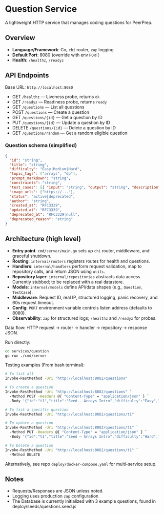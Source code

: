 # Question Service

A lightweight HTTP service that manages coding questions for PeerPrep.

## Overview
- **Language/Framework**: Go, `chi` router, `zap` logging
- **Default Port**: 8080 (override with env `PORT`)
- **Health**: `/healthz`, `/readyz`

## API Endpoints
Base URL: `http://localhost:8080`

- GET `/healthz` — Liveness probe, returns `ok`
- GET `/readyz` — Readiness probe, returns `ready`
- GET `/questions` — List all questions
- POST `/questions` — Create a question
- GET `/questions/{id}` — Get a question by ID
- PUT `/questions/{id}` — Update a question by ID
- DELETE `/questions/{id}` — Delete a question by ID
- GET `/questions/random` — Get a random eligible question

### Question schema (simplified)
```json
{
  "id": "string",
  "title": "string",
  "difficulty": "Easy|Medium|Hard",
  "topic_tags": ["arrays", "dp"],
  "prompt_markdown": "string",
  "constraints": "string",
  "test_cases": [{ "input": "string", "output": "string", "description": "string" }],
  "image_urls": ["https://..."],
  "status": "active|deprecated",
  "author": "string",
  "created_at": "RFC3339",
  "updated_at": "RFC3339",
  "deprecated_at": "RFC3339|null",
  "deprecated_reason": "string"
}
```

## Architecture (high level)
- **Entry point**: `cmd/server/main.go` sets up `chi` router, middleware, and graceful shutdown.
- **Routing**: `internal/routers` registers routes for health and questions.
- **Handlers**: `internal/handlers` perform request validation, map to repository calls, and return JSON using `utils`.
- **Repository layer**: `internal/repositories` abstracts data access. Currently stubbed; to be replaced with a real datastore.
- **Models**: `internal/models` define API/data shapes (e.g., `Question`, `TestCase`).
- **Middleware**: Request ID, real IP, structured logging, panic recovery, and 60s request timeout.
- **Config**: `PORT` environment variable controls listen address (defaults to 8080).
- **Observability**: `zap` for structured logs; `/healthz` and `/readyz` for probes.

Data flow: HTTP request → router → handler → repository → response JSON.

Run directly:
```bash
cd services/question
go run ./cmd/server
```

Testing examples (From bash terminal):
```bash
# To list all
Invoke-RestMethod -Uri "http://localhost:8082/questions"  

# To create a question
Invoke-RestMethod -Uri "http://localhost:8082/questions" `
  -Method POST -Headers @{ "Content-Type" = "application/json" } `
  -Body '{"id":"t1","title":"Seed – Arrays Intro","difficulty":"Easy","tags":["Array"],"status":"active"}'

# To list a specific question
Invoke-RestMethod -Uri "http://localhost:8082/questions/t1"  

# To update a question
Invoke-RestMethod -Uri "http://localhost:8082/questions/t1" `
  -Method PUT -Headers @{ "Content-Type" = "application/json" } `
  -Body '{"id":"t1","title":"Seed – Arrays Intro","difficulty":"Hard","tags":["Array"],"status":"active"}'  

# To Delete a question
Invoke-RestMethod -Uri "http://localhost:8082/questions/t1" `
  -Method DELETE
```

Alternatively, see repo `deploy/docker-compose.yaml` for multi-service setup.

## Notes
- Requests/Responses are JSON unless noted.
- Logging uses production `zap` configuration.
- The Database is currently initialized with 3 example questions, found in deploy/seeds/questions.seed.js